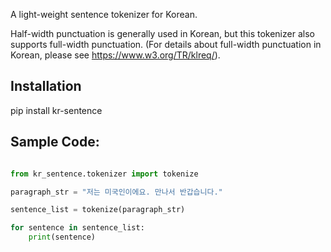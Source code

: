 A light-weight sentence tokenizer for Korean. 

Half-width punctuation is generally used in Korean, but this tokenizer also supports full-width punctuation. (For details about full-width punctuation in Korean, please see https://www.w3.org/TR/klreq/).

## Installation

pip install kr-sentence


## Sample Code:

```python

from kr_sentence.tokenizer import tokenize

paragraph_str = "저는 미국인이에요. 만나서 반갑습니다."

sentence_list = tokenize(paragraph_str)

for sentence in sentence_list:
	print(sentence)

```
